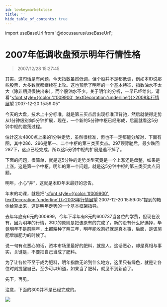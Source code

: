 ```yaml
---
id: lowkeymarketclose 
title: ''
hide_table_of_contents: true
---
```


import useBaseUrl from '@docusaurus/useBaseUrl';

# 2007年低调收盘预示明年行情性格

> 2007/12/28 15:27:45

<div style={{color: '#009900', fontWeight: '500', fontSize: '18px'}}>

其实，这句话是有问题，今天指数虽然低调，但个股并不是都低调，例如本ID说那些股票，大多数就都继续在上攻。这也预示了明年的一个基本特征，指数油水不太大（除非期货很快出来），而个股油水不少。关于明年的分析，一早已经给出，请看“[<font style={{color:'#009900', textDecoration:'underline'}}>2008年行情展望</font>](2008forcast) 2007-12-20 15:59:05”
 
今天的大盘，技术上十分标准，就是第三买点后出现标准顶背驰，然后就使得走势从1分钟级别向5分钟扩展，现在，一个新的5分钟中枢已经形成，后面就看这5分钟中枢的震荡过程。
 
估计这次4800点上来的1分钟走势，虽然很标准，但也不一定都能分解对，下面有图，其中286、296是第一、二个中枢的第三类买卖点。297顶背驰后，最少跌回287下，这点已经完成，所以这5分钟中枢的扩展是逃不掉了。
 
下面的问题，很简单，就是这5分钟的走势类型究竟是一个上涨还是盘整，如果是上涨，这是第一个中枢。明年的第一个问题，就是这5分钟中枢的第三类买卖点问题。
 
明年，小心“井”，这就是本ID年末最好的忠告。
 
年末的功课，就是把“[<font style={{color:'#009900', textDecoration:'underline'}}>2008年行情展望</font>](2008forcast) 2007-12-20 15:59:05”提到的箱体给算出来，这是明年走势的一个基本框架指导。
 
去年年底有6元的000999，今年下半年有8元的600737当各位的学费，但现在没有，因为明年的行情，本ID的原则是把该原有的完成了，新的没有什么好选择，毕竟明年不是前两年，土都耕种了两三年，明年能收割好就是真本事，后面，是该施肥增加肥力的时候了。
 
说一句有点恶心的话，资本市场里最好的肥料，就是人。这话恶心，却是真相与事实，关键是，不要把自己当成了肥料。
 
为了让各位不至于成为肥料，明年指数无论到什么地方，这里只有绿色，就是让各位时刻提醒自己，至少可以知道，如果当了肥料，就见不到新苗了。
 
先下，再见。
 
注意，下面的300并不是已经完成的。

</div>

<div style={{textAlign: 'left'}}>
<img src={useBaseUrl('/img/economics/lowkeymarketclose/20071228.jpg')} /><br/><br/>
</div>